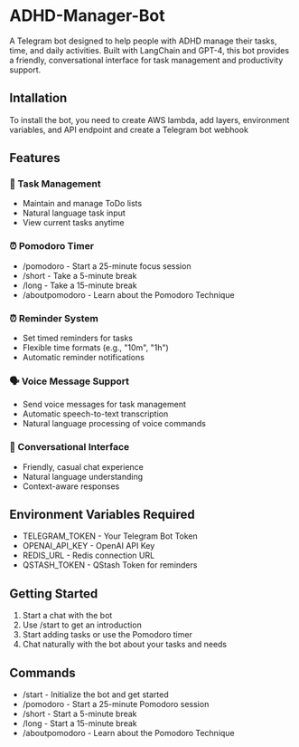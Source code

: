 # ADHD-Manager-Bot

A Telegram bot designed to help people with ADHD manage their tasks, time, and daily activities. Built with LangChain and GPT-4, this bot provides a friendly, conversational interface for task management and productivity support.

## Intallation
To install the bot, you need to create AWS lambda, add layers, environment variables, and API endpoint and create a Telegram bot webhook

## Features
### 🎯 Task Management
- Maintain and manage ToDo lists
- Natural language task input
- View current tasks anytime
### ⏰ Pomodoro Timer
- /pomodoro - Start a 25-minute focus session
- /short - Take a 5-minute break
- /long - Take a 15-minute break
- /aboutpomodoro - Learn about the Pomodoro Technique
### ⏰ Reminder System
- Set timed reminders for tasks
- Flexible time formats (e.g., "10m", "1h")
- Automatic reminder notifications
### 🗣️ Voice Message Support
- Send voice messages for task management
- Automatic speech-to-text transcription
- Natural language processing of voice commands
### 💬 Conversational Interface
- Friendly, casual chat experience
- Natural language understanding
- Context-aware responses
## Environment Variables Required
- TELEGRAM_TOKEN - Your Telegram Bot Token
- OPENAI_API_KEY - OpenAI API Key
- REDIS_URL - Redis connection URL
- QSTASH_TOKEN - QStash Token for reminders
## Getting Started
1. Start a chat with the bot
2. Use /start to get an introduction
3. Start adding tasks or use the Pomodoro timer
4. Chat naturally with the bot about your tasks and needs
## Commands
- /start - Initialize the bot and get started
- /pomodoro - Start a 25-minute Pomodoro session
- /short - Start a 5-minute break
- /long - Start a 15-minute break
- /aboutpomodoro - Learn about the Pomodoro Technique

